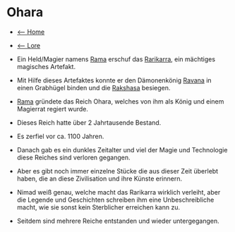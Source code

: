 # Ohara

- [<-- Home](../index.md)
- [<-- Lore](index.md)


- Ein Held/Magier namens [Rama](rama.md) erschuf das [Rarikarra](rarikarra.md), ein mächtiges magisches Artefakt.
- Mit Hilfe dieses Artefaktes konnte er den Dämonenkönig [Ravana](ravana.md) in einen Grabhügel binden und die [Rakshasa](rakshasa.md) besiegen.
- [Rama](rama.md) gründete das Reich Ohara, welches von ihm als König und einem Magierrat regiert wurde. 
- Dieses Reich hatte über 2 Jahrtausende Bestand.
- Es zerfiel vor ca. 1100 Jahren.
- Danach gab es ein dunkles Zeitalter und viel der Magie und Technologie diese Reiches sind verloren gegangen.
- Aber es gibt noch immer einzelne Stücke die aus dieser Zeit überlebt haben, die an diese Zivilisation und ihre Künste erinnern.
- Nimad weiß genau, welche macht das Rarikarra wirklich verleiht, aber die Legende und Geschichten schreiben ihm eine Unbeschreibliche macht, wie sie sonst kein Sterblicher erreichen kann zu.
- Seitdem sind mehrere Reiche entstanden und wieder untergegangen.
